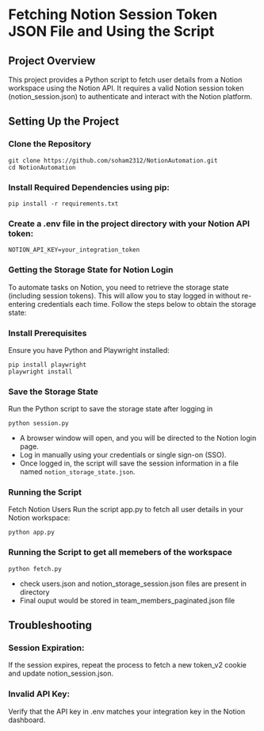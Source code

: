 # Fetching Notion Session Token JSON File and Using the Script
## Project Overview
This project provides a Python script to fetch user details from a Notion workspace using the Notion API. It requires a valid Notion session token (notion_session.json) to authenticate and interact with the Notion platform.

## Setting Up the Project
### Clone the Repository

```
git clone https://github.com/soham2312/NotionAutomation.git
cd NotionAutomation
```

### Install Required Dependencies using pip:

```
pip install -r requirements.txt
```

### Create a .env file in the project directory with your Notion API token:

```
NOTION_API_KEY=your_integration_token
```
### Getting the Storage State for Notion Login
To automate tasks on Notion, you need to retrieve the storage state (including session tokens). This will allow you to stay logged in without re-entering credentials each time. Follow the steps below to obtain the storage state:

### Install Prerequisites
Ensure you have Python and Playwright installed:
```
pip install playwright
playwright install
```
### Save the Storage State
Run the Python script to save the storage state after logging in
``` 
python session.py
```
- A browser window will open, and you will be directed to the Notion login page.
- Log in manually using your credentials or single sign-on (SSO).
- Once logged in, the script will save the session information in a file named `notion_storage_state.json`.

### Running the Script
Fetch Notion Users Run the script app.py to fetch all user details in your Notion workspace:

```
python app.py
```
### Running the Script to get all memebers of the workspace
```
python fetch.py
```
- check users.json and notion_storage_session.json files are present in directory
- Final ouput would be stored in team_members_paginated.json file

## Troubleshooting

### Session Expiration:
 If the session expires, repeat the process to fetch a new token_v2 cookie and update notion_session.json.

### Invalid API Key: 
Verify that the API key in .env matches your integration key in the Notion dashboard.

